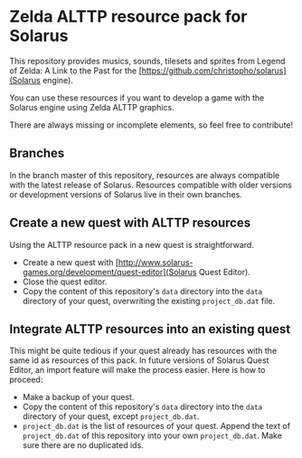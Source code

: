 # Zelda ALTTP resource pack for Solarus

This repository provides musics, sounds, tilesets and sprites
from Legend of Zelda: A Link to the Past
for the
[https://github.com/christopho/solarus](Solarus engine).

You can use these resources if you want to develop a game with the
Solarus engine using Zelda ALTTP graphics.

There are always missing or incomplete elements, so
feel free to contribute!

## Branches

In the branch master of this repository, resources are always compatible with
the latest release of Solarus.
Resources compatible with older versions or development versions of Solarus
live in their own branches.

## Create a new quest with ALTTP resources

Using the ALTTP resource pack in a new quest is straightforward.

- Create a new quest with [http://www.solarus-games.org/development/quest-editor](Solarus Quest Editor).
- Close the quest editor.
- Copy the content of this repository's `data` directory into the `data`
  directory of your quest, overwriting the existing `project_db.dat` file.

## Integrate ALTTP resources into an existing quest

This might be quite tedious if your quest already has resources with the same
id as resources of this pack.
In future versions of Solarus Quest Editor, an import feature
will make the process easier.
Here is how to proceed:

- Make a backup of your quest.
- Copy the content of this repository's `data` directory into the `data`
  directory of your quest, except `project_db.dat`.
- `project_db.dat` is the list of resources of your quest.
  Append the text of `project_db.dat` of this repository into your own
  `project_db.dat`. Make sure there are no duplicated ids.


